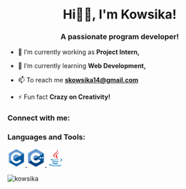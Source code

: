 <h1 align="center">Hi👋🏻, I'm Kowsika!</h1>
<h3 align="center">A passionate program developer!</h3>

- 🔭 I’m currently working as **Project Intern,**

- 🌱 I’m currently learning **Web Development,**

- 📫 To reach me **skowsika14@gmail.com**

- ⚡ Fun fact **Crazy on Creativity!**

<h3 align="left">Connect with me:</h3>
<p align="left">
</p>

<h3 align="left">Languages and Tools:</h3>
<p align="left"> <a href="https://www.cprogramming.com/" target="_blank" rel="noreferrer"> <img src="https://raw.githubusercontent.com/devicons/devicon/master/icons/c/c-original.svg" alt="c" width="40" height="40"/> </a> <a href="https://www.w3schools.com/cpp/" target="_blank" rel="noreferrer"> <img src="https://raw.githubusercontent.com/devicons/devicon/master/icons/cplusplus/cplusplus-original.svg" alt="cplusplus" width="40" height="40"/> </a> <a href="https://www.java.com" target="_blank" rel="noreferrer"> <img src="https://raw.githubusercontent.com/devicons/devicon/master/icons/java/java-original.svg" alt="java" width="40" height="40"/> </a> </p>

<p><img align="center" src="https://github-readme-stats.vercel.app/api/top-langs?username=kowsika&show_icons=true&locale=en&layout=compact" alt="kowsika" /></p>
